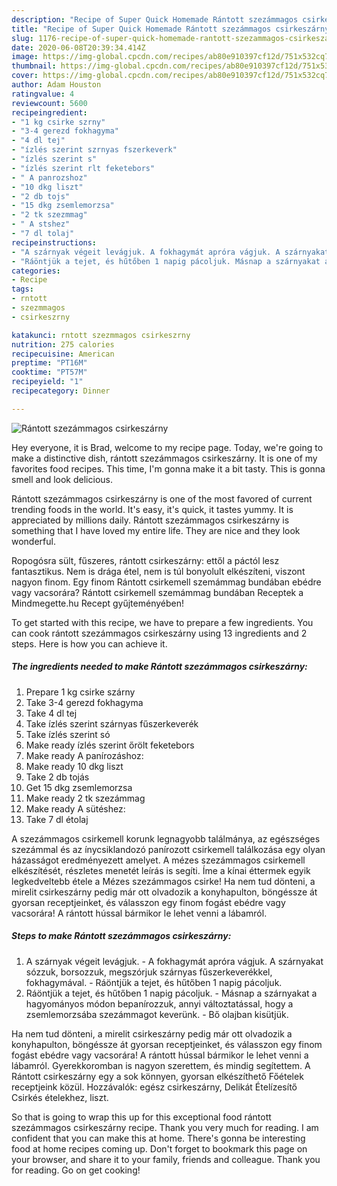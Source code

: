 ```yaml
---
description: "Recipe of Super Quick Homemade Rántott szezámmagos csirkeszárny"
title: "Recipe of Super Quick Homemade Rántott szezámmagos csirkeszárny"
slug: 1176-recipe-of-super-quick-homemade-rantott-szezammagos-csirkeszarny
date: 2020-06-08T20:39:34.414Z
image: https://img-global.cpcdn.com/recipes/ab80e910397cf12d/751x532cq70/rantott-szezammagos-csirkeszarny-recept-foto.jpg
thumbnail: https://img-global.cpcdn.com/recipes/ab80e910397cf12d/751x532cq70/rantott-szezammagos-csirkeszarny-recept-foto.jpg
cover: https://img-global.cpcdn.com/recipes/ab80e910397cf12d/751x532cq70/rantott-szezammagos-csirkeszarny-recept-foto.jpg
author: Adam Houston
ratingvalue: 4
reviewcount: 5600
recipeingredient:
- "1 kg csirke szrny"
- "3-4 gerezd fokhagyma"
- "4 dl tej"
- "ízlés szerint szrnyas fszerkeverk"
- "ízlés szerint s"
- "ízlés szerint rlt feketebors"
- " A panrozshoz"
- "10 dkg liszt"
- "2 db tojs"
- "15 dkg zsemlemorzsa"
- "2 tk szezmmag"
- " A stshez"
- "7 dl tolaj"
recipeinstructions:
- "A szárnyak végeit levágjuk. A fokhagymát apróra vágjuk. A szárnyakat sózzuk, borsozzuk, megszórjuk szárnyas fűszerkeverékkel, fokhagymával. Ráöntjük a tejet, és hűtőben 1 napig pácoljuk."
- "Ráöntjük a tejet, és hűtőben 1 napig pácoljuk. Másnap a szárnyakat a hagyományos módon bepanírozzuk, annyi változtatással, hogy a zsemlemorzsába szezámmagot keverünk. Bő olajban kisütjük."
categories:
- Recipe
tags:
- rntott
- szezmmagos
- csirkeszrny

katakunci: rntott szezmmagos csirkeszrny 
nutrition: 275 calories
recipecuisine: American
preptime: "PT16M"
cooktime: "PT57M"
recipeyield: "1"
recipecategory: Dinner

---
```



![Rántott szezámmagos csirkeszárny](https://img-global.cpcdn.com/recipes/ab80e910397cf12d/751x532cq70/rantott-szezammagos-csirkeszarny-recept-foto.jpg)

Hey everyone, it is Brad, welcome to my recipe page. Today, we're going to make a distinctive dish, rántott szezámmagos csirkeszárny. It is one of my favorites food recipes. This time, I'm gonna make it a bit tasty. This is gonna smell and look delicious.

Rántott szezámmagos csirkeszárny is one of the most favored of current trending foods in the world. It's easy, it's quick, it tastes yummy. It is appreciated by millions daily. Rántott szezámmagos csirkeszárny is something that I have loved my entire life. They are nice and they look wonderful.

Ropogósra sült, fűszeres, rántott csirkeszárny: ettől a páctól lesz fantasztikus. Nem is drága étel, nem is túl bonyolult elkészíteni, viszont nagyon finom. Egy finom Rántott csirkemell szemámmag bundában ebédre vagy vacsorára? Rántott csirkemell szemámmag bundában Receptek a Mindmegette.hu Recept gyűjteményében!


To get started with this recipe, we have to prepare a few ingredients. You can cook rántott szezámmagos csirkeszárny using 13 ingredients and 2 steps. Here is how you can achieve it.

<!--inarticleads1-->

##### The ingredients needed to make Rántott szezámmagos csirkeszárny:

1. Prepare 1 kg csirke szárny
1. Take 3-4 gerezd fokhagyma
1. Take 4 dl tej
1. Take ízlés szerint szárnyas fűszerkeverék
1. Take ízlés szerint só
1. Make ready ízlés szerint őrölt feketebors
1. Make ready  A panírozáshoz:
1. Make ready 10 dkg liszt
1. Take 2 db tojás
1. Get 15 dkg zsemlemorzsa
1. Make ready 2 tk szezámmag
1. Make ready  A sütéshez:
1. Take 7 dl étolaj


A szezámmagos csirkemell korunk legnagyobb találmánya, az egészséges szezámmal és az ínycsiklandozó panírozott csirkemell találkozása egy olyan házasságot eredményezett amelyet. A mézes szezámmagos csirkemell elkészítését, részletes menetét leírás is segíti. Íme a kínai éttermek egyik legkedveltebb étele a Mézes szezámmagos csirke! Ha nem tud dönteni, a mirelit csirkeszárny pedig már ott olvadozik a konyhapulton, böngéssze át gyorsan receptjeinket, és válasszon egy finom fogást ebédre vagy vacsorára! A rántott hússal bármikor le lehet venni a lábamról. 

<!--inarticleads2-->

##### Steps to make Rántott szezámmagos csirkeszárny:

1. A szárnyak végeit levágjuk. - A fokhagymát apróra vágjuk. A szárnyakat sózzuk, borsozzuk, megszórjuk szárnyas fűszerkeverékkel, fokhagymával. - Ráöntjük a tejet, és hűtőben 1 napig pácoljuk.
1. Ráöntjük a tejet, és hűtőben 1 napig pácoljuk. - Másnap a szárnyakat a hagyományos módon bepanírozzuk, annyi változtatással, hogy a zsemlemorzsába szezámmagot keverünk. - Bő olajban kisütjük.


Ha nem tud dönteni, a mirelit csirkeszárny pedig már ott olvadozik a konyhapulton, böngéssze át gyorsan receptjeinket, és válasszon egy finom fogást ebédre vagy vacsorára! A rántott hússal bármikor le lehet venni a lábamról. Gyerekkoromban is nagyon szerettem, és mindig segítettem. A Rántott csirkeszárny egy a sok könnyen, gyorsan elkészíthető Főételek receptjeink közül. Hozzávalók: egész csirkeszárny, Delikát Ételízesítő Csirkés ételekhez, liszt. 

So that is going to wrap this up for this exceptional food rántott szezámmagos csirkeszárny recipe. Thank you very much for reading. I am confident that you can make this at home. There's gonna be interesting food at home recipes coming up. Don't forget to bookmark this page on your browser, and share it to your family, friends and colleague. Thank you for reading. Go on get cooking!
